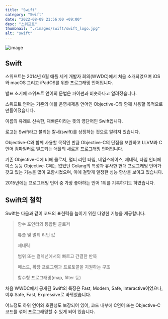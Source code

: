 ```yaml
---
title: "Swift"
category: "Swift"
date: "2022-08-09 21:56:00 +09:00"
desc: "스위프트"
thumbnail: "./images/swift/swift_logo.jpg"
alt: "swift"
---
```


![image](https://user-images.githubusercontent.com/85836879/183657001-f846474d-64c2-45bc-b993-a3cd4de97bcb.png)

## Swift
스위프트는 2014년 6월 애플 세계 개발자 회의(WWDC)에서 처음 소개되었으며 iOS와 macOS 그리고 iPadOS를 위한 프로그래밍 언어입니다.

발표 초기에 스위프트 언어의 문법은 파이썬과 비슷하다고 알려졌습니다.

스위프트 언어는 기존의 애플 운영체제용 언어인 Objective-C와 함께 사용할 목적으로 만들어졌습니다.

이름의 유래로 신속한, 재빠른이라는 뜻의 영단어인 Swift입니다.

로고는 Swift라고 불리는 칼새(swift)를 상징하는 것으로 알려져 있습니다.

Objective-C와 함께 사용할 목적인 만큼 Objective-C의 단점을 보완하고 LLVM과 C언어 컴파일러로 빌드되는 애플의 새로운 프로그래밍 언어입니다.

기존 Objective-C에 비해 클로저, 멀티 리턴 타입, 네임스페이스, 제네릭, 타입 인터페이스 등등 Objective-C에는 없었던 Golang의 특성과 유사한 현대 프로그래밍 언어가 갖고 있는 기능을 많이 포함시켰으며, 이에 걸맞게 일정한 성능 향상을 보이고 있습니다.

2015년에는 프로그래밍 언어 중 가장 좋아하는 언어 1위를 기록하기도 하였습니다.

## Swift의 철학
Swift는 다음과 같이 코드의 표현력을 높이기 위한 다양한 기능을 제공합니다.

> 함수 포인터와 통합된 클로저
> 
> 튜플 및 멀티 리턴 값
>
> 제네릭
>
> 범위 또는 컬렉션에서의 빠르고 간결한 반복
>
> 메소드, 확장 프로그램과 프로토콜을 지원하는 구조
>
> 함수형 프로그래밍(map, filter 등)

처음 WWDC에서 공개된 Swift의 특징은 Fast, Modern, Safe, Interactive이었으나, 이후 Safe, Fast, Expressive로 바뀌었습니다.

어느정도 하위 언어와 호환성도 보장되어 있어, 코드 내부에 C언어 또는 Objective-C 코드를 섞어 프로그래밍할 수 있게 되어 있습니다.




